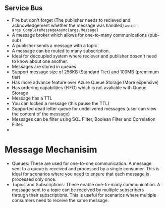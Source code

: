 ## Service Bus

- Fire but don't forget (The publisher needs to recieved and acknowledgement whether the message was handled) `await args.CompleteMessageAsync(args.Message)`
- A message broker which allows for one-to-many communications (pub-sub)
- A publisher sends a message with a topic
- A message can be routed to many subscription. 
- Ideal for decoupled system where reciever and publisher dosen't need to know about one another.
- Messages are stored in queues
- Support message size of 256KB (Standard Tier) and 100MB (premimum tier)
- Has more advance feature over Azure Queue Storage (More expensive)
- Has ordering capabilities (FIFO) which is not avaliable with Queue Storage
- Message has a TTL
- You can locked a message (this pause the TTL)
- Supported dead letter queue for undelivered messages (user can view the content of the message)
- Messages can be filter using SQL Filter, Boolean Filter and Correlation Filter.
- 

# Message Mechanisim
- Queues: These are used for one-to-one communication. A message sent to a queue is received and processed by a single consumer. This is ideal for scenarios where you need to ensure that each message is processed only once.
- Topics and Subscriptions: These enable one-to-many communication. A message sent to a topic can be received by multiple subscribers through their subscriptions. This is useful for scenarios where multiple consumers need to receive the same message.
